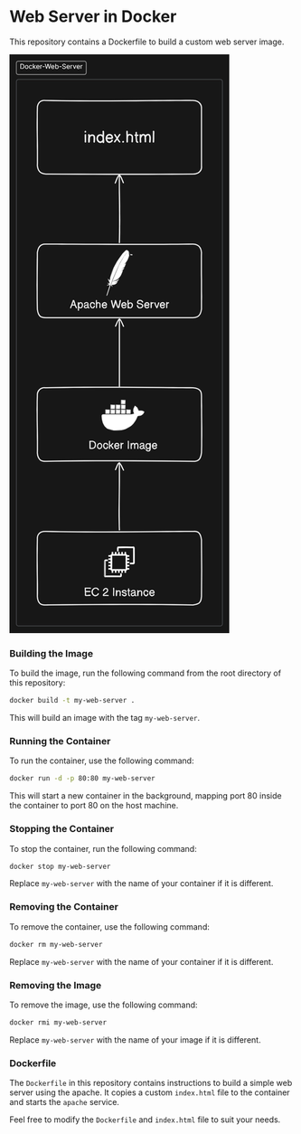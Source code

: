 # Web Server in Docker
This repository contains a Dockerfile to build a custom web server image.

![System Architecture Diagram](https://github.com/aakashgoel2002/Docker-Web-Server/blob/main/SA-Diagram.png?raw=true)

### Building the Image
To build the image, run the following command from the root directory of this repository:

```bash
docker build -t my-web-server .
```

This will build an image with the tag `my-web-server`.

### Running the Container
To run the container, use the following command:

```bash
docker run -d -p 80:80 my-web-server
```

This will start a new container in the background, mapping port 80 inside the container to port 80 on the host machine.

### Stopping the Container
To stop the container, run the following command:

```bash
docker stop my-web-server
```

Replace `my-web-server` with the name of your container if it is different.

### Removing the Container
To remove the container, use the following command:

```bash
docker rm my-web-server
```

Replace `my-web-server` with the name of your container if it is different.

### Removing the Image
To remove the image, use the following command:

```bash
docker rmi my-web-server
```
Replace `my-web-server` with the name of your image if it is different.

### Dockerfile
The `Dockerfile` in this repository contains instructions to build a simple web server using the apache. It copies a custom `index.html` file to the container and starts the `apache` service.

Feel free to modify the `Dockerfile` and `index.html` file to suit your needs.

